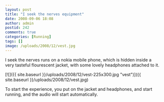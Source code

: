 ```yaml
---
layout: post
title: "I seek the nerves equipment"
date: 2008-09-06 18:08
author: admin
postid: 242
comments: true
categories: [Running]
tags: []
image: /uploads/2008/12/vest.jpg
---
```

I seek the nerves runs on a nokia mobile phone, which is hidden inside a very tasteful flourescent jacket, with some lovely headphones attached to it.

[![]({{ site.baseurl }}/uploads/2008/12/vest-225x300.jpg "vest")]({{ site.baseurl }}/uploads/2008/12/vest.jpg)

To start the experience, you put on the jacket and headphones, and start running, and the audio will start automatically.

